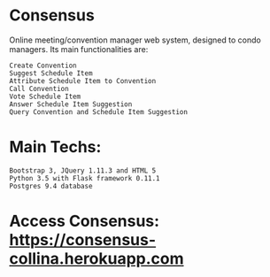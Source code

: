 # Consensus

Online meeting/convention manager web system, designed to condo managers. Its main functionalities are:

    Create Convention
    Suggest Schedule Item
    Attribute Schedule Item to Convention
    Call Convention
    Vote Schedule Item
    Answer Schedule Item Suggestion
    Query Convention and Schedule Item Suggestion

# Main Techs:

    Bootstrap 3, JQuery 1.11.3 and HTML 5
    Python 3.5 with Flask framework 0.11.1
    Postgres 9.4 database

# Access Consensus: https://consensus-collina.herokuapp.com
